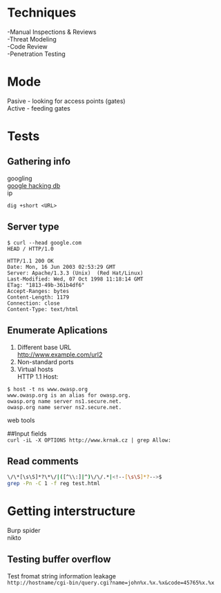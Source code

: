 # Techniques  
-Manual Inspections & Reviews  
-Threat Modeling  
-Code Review  
-Penetration Testing  
  
# Mode  
Pasive - looking for access points (gates)  
Active - feeding gates  
  
# Tests  
## Gathering info  
googling  
[google hacking db](https://www.exploit-db.com/google-hacking-database/)  
ip  
  
`dig +short <URL>`  
  
  
## Server type  
```  
$ curl --head google.com  
HEAD / HTTP/1.0  
  
HTTP/1.1 200 OK  
Date: Mon, 16 Jun 2003 02:53:29 GMT  
Server: Apache/1.3.3 (Unix)  (Red Hat/Linux)  
Last-Modified: Wed, 07 Oct 1998 11:18:14 GMT  
ETag: "1813-49b-361b4df6"  
Accept-Ranges: bytes  
Content-Length: 1179  
Connection: close  
Content-Type: text/html  
```  
## Enumerate Aplications  
1. Different base URL  
http://www.example.com/url2  
2. Non-standard ports  
3. Virtual hosts  
HTTP 1.1 Host:  
```  
$ host -t ns www.owasp.org  
www.owasp.org is an alias for owasp.org.  
owasp.org name server ns1.secure.net.  
owasp.org name server ns2.secure.net.  
```  
web tools  
  
##Input fields  
`curl -iL -X OPTIONS http://www.krnak.cz | grep Allow:`  
  
  
## Read comments  
```sh  
\/\*[\s\S]*?\*\/|([^\\:]|^)\/\/.*|<!--[\s\S]*?-->$  
grep -Pn -C 1 -f reg test.html  
```  
# Getting interstructure  
Burp spider  
nikto  
  
## Testing buffer overflow  
Test fromat string information leakage  
`http://hostname/cgi-bin/query.cgi?name=john%x.%x.%x&code=45765%x.%x`  
  
  
  

